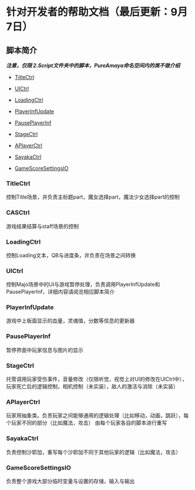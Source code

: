 # 针对开发者的帮助文档（最后更新：9月7日）

## 脚本简介

 **_注意，仅限 2.Script文件夹中的脚本，PureAmaya命名空间内的类不做介绍_** 

- [TitleCtrl](#TitleCtrl)

- [UICtrl](#UICtrl)

- [LoadingCtrl](#LoadingCtrl)

- [PlayerInfUpdate](#PlayerInfUpdate)

- [PausePlayerInf](#PausePlayerInf)

- [StageCtrl](#StageCtrl)

- [APlayerCtrl](#APlayerCtrl)

- [SayakaCtrl](#SayakaCtrl)

- [GameScoreSettingsIO](#GameScoreSettingsIO)


### TitleCtrl

控制Title场景，并负责主标题part，魔女选择part，魔法少女选择part的控制

### CASCtrl

游戏结果结算与staff场景的控制


### LoadingCtrl

控制Loading文本，QB与进度条，并负责在场景之间转换

### UICtrl

控制Majo场景中的UI与游戏暂停处理，负责调用PlayerInfUpdate和PausePlayerInf，详细内容请阅览相应脚本简介

### PlayerInfUpdate

游戏中上板面显示的血量，灵魂值，分数等信息的更新器

### PausePlayerInf

暂停界面中玩家信息与图片的显示

### StageCtrl

托管调用玩家受伤事件，音量修改（仅限听觉，视觉上对UI的修改在UICtrl中），玩家死亡后的逻辑控制，相机控制（未实装），敌人的激活与消除（未实装）

### APlayerCtrl

玩家用抽象类。负责玩家之间能够通用的逻辑处理（比如移动，动画，跳跃），每个玩家不同的部分（比如魔法，攻击）
由每个玩家各自的脚本进行重写

### SayakaCtrl

负责控制沙耶加，重写每个沙耶加不同于其他玩家的逻辑（比如魔法，攻击）

### GameScoreSettingsIO

负责整个游戏大部分临时变量与设置的存储，输入与输出



